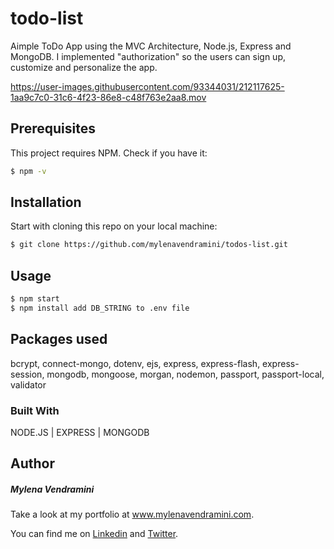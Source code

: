 # todo-list

Aimple ToDo App using the MVC Architecture, Node.js, Express and MongoDB. I implemented "authorization" so the users can sign up, customize and personalize the app.

https://user-images.githubusercontent.com/93344031/212117625-1aa9c7c0-31c6-4f23-86e8-c48f763e2aa8.mov

## Prerequisites

This project requires NPM. Check if you have it:

```bash
$ npm -v
```

## Installation

Start with cloning this repo on your local machine:

```bash
$ git clone https://github.com/mylenavendramini/todos-list.git
```

## Usage

```bash
$ npm start
$ npm install add DB_STRING to .env file
```

## Packages used

bcrypt, connect-mongo, dotenv, ejs, express, express-flash, express-session, mongodb, mongoose, morgan, nodemon, passport, passport-local, validator

### Built With

NODE.JS | EXPRESS | MONGODB

## Author

##### Mylena Vendramini

Take a look at my portfolio at www.mylenavendramini.com.

You can find me on [Linkedin](https://www.linkedin.com/in/mylenavendramini/) and [Twitter](https://twitter.com/mmvendramini).
